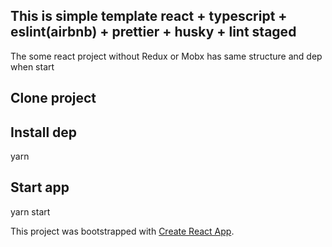 ## This is simple template react + typescript + eslint(airbnb) + prettier + husky + lint staged

The some react project without Redux or Mobx has same structure and dep when start

## Clone project

## Install dep

yarn

## Start app

yarn start

This project was bootstrapped with [Create React App](https://github.com/facebook/create-react-app).
